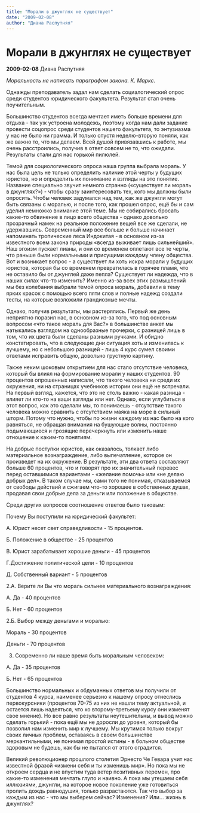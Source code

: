 ```yaml
---
title: "Морали в джунглях не существует"
date: "2009-02-08"
author: "Диана Распутняя"
---
```


# Морали в джунглях не существует

**2009-02-08** Диана Распутняя

*Моральность не написать параграфом закона. К. Маркс.*

Однажды преподаватель задал нам сделать социалогический опрос среди студентов юридического факультета. Результат стал очень поучительным.

Большинство студентов всегда мечтает иметь больше времени для отдыха - так уж устроена молодежь, поэтому когда нам дали задание провести соцопрос среди студентов нашего факультета, то энтузиазма у нас не было ни грамма. И только спустя неделю-вторую поняли, как же важно то, что мы делаем. Всей душой привязавшись к работе, мы очень расстроились, получив в ответ совсем не то, что ожидали. Результаты стали для нас горькой пилюлей.

Темой для социологического опроса наша группа выбрала мораль. У нас была цель не только определить наличие этой черты у будущих юристов, но и определить их понимание и взгляды на это понятие. Название специально звучит немного странно («существует ли мораль в джунглях?») - чтобы сразу заинтересовать тех, кого мы должны были опросить. Чтобы человек задумался над тем, как же джунгли могут быть связаны с моралью, и после того, как прошел опрос, ещё бы и сам уделил немножко внимание этой теме. Мы не собирались бросать какие-то обвинение в лицо всего общества - однако довольно прозрачный намек на реальное положение вещей все же сделали, не удержавшись. Современный мир все больше и больше начинает напоминать тропические леса Индокитая - в основном из-за известного всем закона природы «всегда выживает лишь сильнейший». Наш эгоизм пускает лианы, и они со временем оплетают все те черты, что раньше были нормальными и присущими каждому члену общества. Вот и возникает вопрос - а существует ли хоть искра морали у будущих юристов, которая бы со временем превратилась в горячее пламя, что не оставило бы от джунглей даже пепла? Существует ли надежда, что в наших силах что-то изменить? Именно из-за всех этих размышлений мы без колебания выбрали темой опроса мораль, добавили в тему ярких красок с помощью всего пяти слов и полные надежд создали тесты, на которые возложили грандиозные мечты.

Однако, получив результаты, мы растерялись. Первый же день неприятно поразил нас, в основном из-за того, что под основным вопросом «что такое мораль для Вас?» в большинстве анкет мы натыкались взглядом на однообразные прочерки, с разницей лишь в том, что их цвета были сделаны разными ручками. И обидно констатировать, что в следующие дни ситуация хоть и изменилась к лучшему, но с небольшою разницей - лишь 4 курс сумел своими ответами исправить общую, довольно грустную картину.

Также неким шоковым открытием для нас стало отсутствие человека, который бы влиял на формирование морали у наших студентов. 90 процентов опрошенных написали, что такого человека ни среди их окружения, ни на страницах учебников истории они ещё не встречали. На первый взгляд, кажется, что это не столь важно - какая разница - влияет ли кто-то на ваши взгляды или нет. Однако, если углубиться в этот вопрос, как это сделали мы, то понимаешь - отсутствие такого человека можно сравнить с отсутствием маяка на море в сильный шторм. Потому что нужно, чтобы по жизни каждому из нас было на кого равняться, не обращая внимания на бушующие волны, постоянно подымающиеся и грозящие перечеркнуть или изменить наше отношение к каким-то понятиям.

На добрые поступки юристов, как оказалось, толкает либо материальное вознаграждение, либо выпечатление, которое он произведет на их окружение. В результате, эти два ответа составляют больше 60 процентов, что и говорят про их значительный перевес перед оставшимися вариантами - «желание помочь» или «не делаю добрых дел». В таком случае мы, сами того не понимая, отказываемся от свободы действий и сжигаем что-то хорошее в собственных душах, продавая свои добрые дела за деньги или положение в обществе.

Среди других вопросов соотношение ответов было таковым:

Почему Вы поступили на юридический факультет:

А. Юрист несет свет справедливости - 15 процентов.

Б. Положение в обществе - 25 процентов

В. Юрист зарабатывает хорошие деньги - 45 процентов

Г.Достижение политической цели - 10 процентов

Д. Собственный вариант - 5 процентов

2.А. Верите ли Вы что мораль сильнее материального вознаграждения:

А. Да - 40 процентов

Б. Нет - 60 процентов

2.Б. Выбор между деньгами и моралью:

Мораль - 30 процентов

Деньги - 70 процентов

3. Современно ли наше время быть моральным человеком:

А. Да - 35 процентов

Б. Нет - 65 процентов

Большинство нормальных и обдуманных ответов мы получили от студентов 4 курса, наименее серьезно к нашему опросу отнеслись первокурсники (процентов 70-75 из них не нашли тему актуальной, и остается лишь надеяться, что ко второму-третьему курсу они изменят свое мнение). Но все равно результаты неутешительны, и вывод можно сделать горький - пока ещё мы не доросли до уровня, который бы позволил нам изменить мир к лучшему. Мы крутимся только вокруг своих личных проблем, оставаясь в своем большинстве меркантильными, не понимая простой истины - в больном обществе здоровым не будешь, как бы не пытался от этого оградится.

Великий революционер прошлого столетия Эрнесто Че Гевара учит нас известной фразой «измени себя и ты изменишь мир». Но пока мы не откроем сердца и не впустим туда ветер позитивных перемен, про какие-то изменения мечтать глупо и наивно. А пока мы утешаем себя иллюзиями, джунгли, на которое новое поколение уже готовиться пролить дождь равнодушия, только разрастаются. Так что выбор за каждым из нас - что мы выберем сейчас? Изменения? Или... жизнь в джунглях?